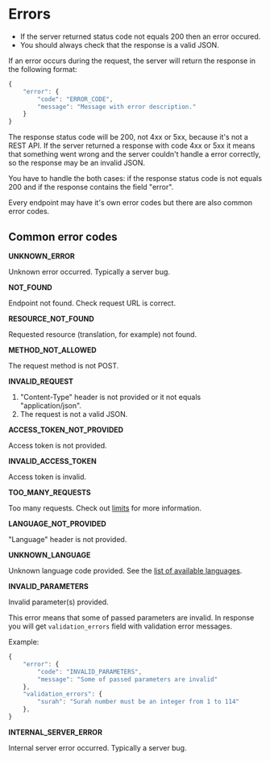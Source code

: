 # Errors

* If the server returned status code not equals 200 then an error occured.
* You should always check that the response is a valid JSON.

If an error occurs during the request, the server will return the response in the following format:

```javascript
{
    "error": {
        "code": "ERROR_CODE",
        "message": "Message with error description."
    }
}
```

The response status code will be 200, not 4xx or 5xx, because it's not a REST API. If the server returned a response with code 4xx or 5xx it means that something went wrong and the server couldn't handle a error correctly, so the response may be an invalid JSON.

You have to handle the both cases: if the response status code is not equals 200 and if the response contains the field "error".

Every endpoint may have it's own error codes but there are also common error codes.

## Common error codes

**UNKNOWN\_ERROR**

Unknown error occurred. Typically a server bug.

**NOT\_FOUND**

Endpoint not found. Check request URL is correct.

**RESOURCE\_NOT\_FOUND**

Requested resource (translation, for example) not found.

**METHOD\_NOT\_ALLOWED**

The request method is not POST.

**INVALID\_REQUEST**

1. "Content-Type" header is not provided or it not equals "application/json".
2. The request is not a valid JSON.

**ACCESS\_TOKEN\_NOT\_PROVIDED**

Access token is not provided.

**INVALID\_ACCESS\_TOKEN**

Access token is invalid.

**TOO\_MANY\_REQUESTS**

Too many requests. Check out [limits](limits.md) for more information.

**LANGUAGE\_NOT\_PROVIDED**

"Language" header is not provided.

**UNKNOWN\_LANGUAGE**

Unknown language code provided. See the [list of available languages](https://github.com/quranacademy/digital-quran-docs/tree/5ac35f82b33be44b98843418794dc47bf7dcdf68/api/available-languages.md).

**INVALID\_PARAMETERS**

Invalid parameter\(s\) provided.

This error means that some of passed parameters are invalid. In response you will get `validation_errors` field with validation error messages.

Example:

```javascript
{
    "error": {
        "code": "INVALID_PARAMETERS",
        "message": "Some of passed parameters are invalid"
    },
    "validation_errors": {
        "surah": "Surah number must be an integer from 1 to 114"
    },
}
```

**INTERNAL\_SERVER\_ERROR**

Internal server error occurred. Typically a server bug.

